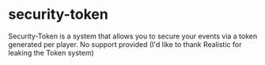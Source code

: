 # security-token
Security-Token is a system that allows you to secure your events via a token generated per player. No support provided
(I'd like to thank Realistic for leaking the Token system)
